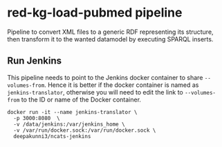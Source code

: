 # red-kg-load-pubmed pipeline

Pipeline to convert XML files to a generic RDF representing its structure, then transform it to the wanted datamodel by executing SPARQL inserts. 

## Run Jenkins

This pipeline needs to point to the Jenkins docker container to share `--volumes-from`. Hence it is better if the docker container is named as `jenkins-translator`, otherwise you will need to edit the link to `--volumes-from` to the ID or name of the Docker container.

```shell
docker run -it --name jenkins-translator \
  -p 3000:8080  \
  -v /data/jenkins:/var/jenkins_home \
  -v /var/run/docker.sock:/var/run/docker.sock \
  deepakunni3/ncats-jenkins 
```

